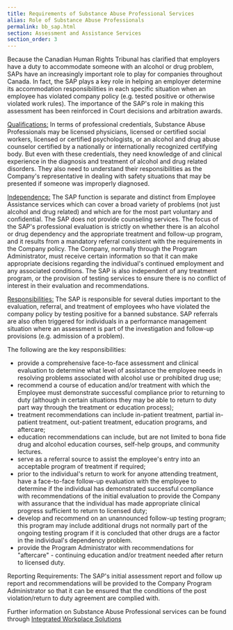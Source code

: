 ```yaml
---
title: Requirements of Substance Abuse Professional Services
alias: Role of Substance Abuse Professionals
permalink: bb_sap.html
section: Assessment and Assistance Services
section_order: 3
---
```


Because the Canadian Human Rights Tribunal has clarified that employers have a duty to accommodate someone with an alcohol or drug problem, SAPs have an increasingly important role to play for companies throughout Canada. In fact, the SAP plays a key role in helping an employer determine its accommodation responsibilities in each specific situation when an employee has violated company policy (e.g. tested positive or otherwise violated work rules). The importance of the SAP's role in making this assessment has been reinforced in Court decisions and arbitration awards.

<u>Qualifications:</u> In terms of professional credentials, Substance Abuse Professionals may be licensed physicians, licensed or certified social workers, licensed or certified psychologists, or an alcohol and drug abuse counselor certified by a nationally or internationally recognized certifying body. But even with these credentials, they need knowledge of and clinical experience in the diagnosis and treatment of alcohol and drug related disorders. They also need to understand their responsibilities as the Company's representative in dealing with safety situations that may be presented if someone was improperly diagnosed.

<u>Independence:</u> The SAP function is separate and distinct from Employee Assistance services which can cover a broad variety of problems (not just alcohol and drug related) and which are for the most part voluntary and confidential. The SAP does not provide counseling services. The focus of the SAP's professional evaluation is strictly on whether there is an alcohol or drug dependency and the appropriate treatment and follow-up program, and it results from a mandatory referral consistent with the requirements in the Company policy. The Company, normally through the Program Administrator, must receive certain information so that it can make appropriate decisions regarding the individual's continued employment and any associated conditions. The SAP is also independent of any treatment program, or the provision of testing services to ensure there is no conflict of interest in their evaluation and recommendations.

<u>Responsibilities:</u> The SAP is responsible for several duties important to the evaluation, referral, and treatment of employees who have violated the company policy by testing positive for a banned substance. SAP referrals are also often triggered for individuals in a performance management situation where an assessment is part of the investigation and follow-up provisions (e.g. admission of a problem).

The following are the key responsibilities:

- provide a comprehensive face-to-face assessment and clinical evaluation to determine what level of assistance the employee needs in resolving problems associated with alcohol use or prohibited drug use;
- recommend a course of education and/or treatment with which the Employee must demonstrate successful compliance prior to returning to duty (although in certain situations they may be able to return to duty part way through the treatment or education process);
- treatment recommendations can include in-patient treatment, partial in-patient treatment, out-patient treatment, education programs, and aftercare;
- education recommendations can include, but are not limited to bona fide drug and alcohol education courses, self-help groups, and community lectures.
- serve as a referral source to assist the employee's entry into an acceptable program of treatment if required;
- prior to the individual's return to work for anyone attending treatment, have a face-to-face follow-up evaluation with the employee to determine if the individual has demonstrated successful compliance with recommendations of the initial evaluation to provide the Company with assurance that the individual has made appropriate clinical progress sufficient to return to licensed duty;
- develop and recommend on an unannounced follow-up testing program; this program may include additional drugs not normally part of the ongoing testing program if it is concluded that other drugs are a factor in the individual's dependency problem.
- provide the Program Administrator with recommendations for "aftercare" - continuing education and/or treatment needed after return to licensed duty.

Reporting Requirements: The SAP's initial assessment report and follow up report and recommendations will be provided to the Company Program Administrator so that it can be ensured that the conditions of the post violation/return to duty agreement are complied with.

Further information on Substance Abuse Professional services can be found through [Integrated Workplace Solutions](http://www.i-workplacesolutions.com/sapplus.htm)
